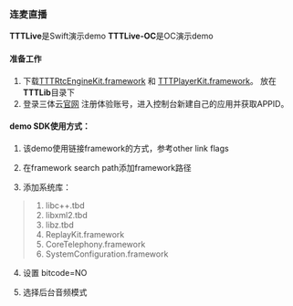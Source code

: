 ### 连麦直播

**TTTLive**是Swift演示demo  **TTTLive-OC**是OC演示demo 

#### 准备工作
1. 下载[TTTRtcEngineKit.framework](https://github.com/santiyun/iOS-LiveSDK) 和 [TTTPlayerKit.framework](https://github.com/santiyun/iOS-LiveSDK)。 放在**TTTLib**目录下
2. 登录三体云[官网](http://dashboard.3ttech.cn/index/login) 注册体验账号，进入控制台新建自己的应用并获取APPID。


#### demo SDK使用方式：

1. 该demo使用链接framework的方式，参考other link flags

2. 在framework search path添加framework路径

3. 添加系统库：

> 1. libc++.tbd
> 2. libxml2.tbd
> 3. libz.tbd
> 4. ReplayKit.framework
> 5. CoreTelephony.framework
> 6. SystemConfiguration.framework

4. 设置 bitcode=NO

5. 选择后台音频模式

